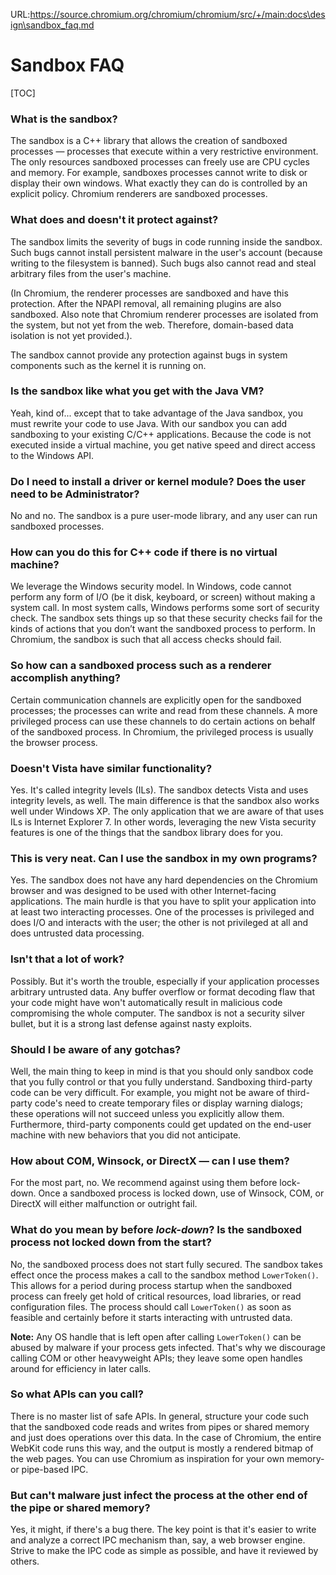 URL:https://source.chromium.org/chromium/chromium/src/+/main:docs\design\sandbox_faq.md
# Sandbox FAQ

[TOC]

### What is the sandbox?

The sandbox is a C++ library that allows the creation of sandboxed processes —
processes that execute within a very restrictive environment. The only resources
sandboxed processes can freely use are CPU cycles and memory. For example,
sandboxes processes cannot write to disk or display their own windows. What
exactly they can do is controlled by an explicit policy. Chromium renderers are
sandboxed processes.

### What does and doesn't it protect against?

The sandbox limits the severity of bugs in code running inside the sandbox. Such
bugs cannot install persistent malware in the user's account (because writing to
the filesystem is banned). Such bugs also cannot read and steal arbitrary files
from the user's machine.

(In Chromium, the renderer processes are sandboxed and have this
protection. After the NPAPI removal, all remaining plugins are also
sandboxed. Also note that Chromium renderer processes are isolated from the
system, but not yet from the web. Therefore, domain-based data isolation is not
yet provided.).

The sandbox cannot provide any protection against bugs in system components such
as the kernel it is running on.

### Is the sandbox like what you get with the Java VM?

Yeah, kind of... except that to take advantage of the Java sandbox, you must
rewrite your code to use Java. With our sandbox you can add sandboxing to your
existing C/C++ applications. Because the code is not executed inside a virtual
machine, you get native speed and direct access to the Windows API.

### Do I need to install a driver or kernel module? Does the user need to be Administrator?

No and no. The sandbox is a pure user-mode library, and any user can run
sandboxed processes.

### How can you do this for C++ code if there is no virtual machine?

We leverage the Windows security model. In Windows, code cannot perform any form
of I/O (be it disk, keyboard, or screen) without making a system call. In most
system calls, Windows performs some sort of security check. The sandbox sets
things up so that these security checks fail for the kinds of actions that you
don’t want the sandboxed process to perform. In Chromium, the sandbox is such
that all access checks should fail.

### So how can a sandboxed process such as a renderer accomplish anything?

Certain communication channels are explicitly open for the sandboxed processes;
the processes can write and read from these channels. A more privileged process
can use these channels to do certain actions on behalf of the sandboxed
process. In Chromium, the privileged process is usually the browser process.

### Doesn't Vista have similar functionality? 

Yes. It's called integrity levels (ILs). The sandbox detects Vista and uses
integrity levels, as well. The main difference is that the sandbox also works
well under Windows XP. The only application that we are aware of that uses ILs
is Internet Explorer 7. In other words, leveraging the new Vista security
features is one of the things that the sandbox library does for you.

### This is very neat. Can I use the sandbox in my own programs?

Yes. The sandbox does not have any hard dependencies on the Chromium browser and
was designed to be used with other Internet-facing applications. The main hurdle
is that you have to split your application into at least two interacting
processes. One of the processes is privileged and does I/O and interacts with
the user; the other is not privileged at all and does untrusted data processing.

### Isn't that a lot of work?

Possibly. But it's worth the trouble, especially if your application processes
arbitrary untrusted data. Any buffer overflow or format decoding flaw that your
code might have won't automatically result in malicious code compromising the
whole computer. The sandbox is not a security silver bullet, but it is a strong
last defense against nasty exploits.

### Should I be aware of any gotchas?

Well, the main thing to keep in mind is that you should only sandbox code that
you fully control or that you fully understand. Sandboxing third-party code can
be very difficult. For example, you might not be aware of third-party code's
need to create temporary files or display warning dialogs; these operations will
not succeed unless you explicitly allow them. Furthermore, third-party
components could get updated on the end-user machine with new behaviors that you
did not anticipate.

### How about COM, Winsock, or DirectX — can I use them?

For the most part, no. We recommend against using them before lock-down. Once a
sandboxed process is locked down, use of Winsock, COM, or DirectX will either
malfunction or outright fail.

### What do you mean by before _lock-down_? Is the sandboxed process not locked down from the start?

No, the sandboxed process does not start fully secured. The sandbox takes effect
once the process makes a call to the sandbox method `LowerToken()`. This allows
for a period during process startup when the sandboxed process can freely get
hold of critical resources, load libraries, or read configuration files. The
process should call `LowerToken()` as soon as feasible and certainly before it
starts interacting with untrusted data.

**Note:** Any OS handle that is left open after calling `LowerToken()` can be
abused by malware if your process gets infected. That's why we discourage
calling COM or other heavyweight APIs; they leave some open handles around for
efficiency in later calls.

### So what APIs can you call?

There is no master list of safe APIs. In general, structure your code such that
the sandboxed code reads and writes from pipes or shared memory and just does
operations over this data. In the case of Chromium, the entire WebKit code runs
this way, and the output is mostly a rendered bitmap of the web pages. You can
use Chromium as inspiration for your own memory- or pipe-based IPC.

### But can't malware just infect the process at the other end of the pipe or shared memory?

Yes, it might, if there's a bug there. The key point is that it's easier to
write and analyze a correct IPC mechanism than, say, a web browser
engine. Strive to make the IPC code as simple as possible, and have it reviewed
by others.
